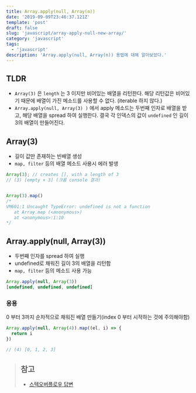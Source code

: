 ```yaml
---
title: Array.apply(null, Array(n))
date: '2019-09-09T23:46:37.121Z'
template: 'post'
draft: false
slug: 'javascript/array-apply-null-new-array/'
category: 'javascript'
tags:
  - 'javascript'
description: 'Array.apply(null, Array(n)) 용법에 대해 알아보았다.'
---
```


## TLDR 

- `Array(3)` 은 `length`  는 3 이지만 비어있는 배열을 리턴한다. 해당 리턴값은 비어있기 때문에 배열이 가진 메소드를 사용할 수 없다. (iterable 하지 않다.)
- `Array.apply(null, Array(3) )` 에서 apply 메소드는 두번째 인자로 배열을 받고, 해당 배열을 spread 하여 실행한다. 결국 각 인덱스의 값이 `undefined` 인 길이 3의 배열이 만들어진다. 


## Array(3)

- 길이 값만 존재하는 빈배열 생성
- `map, filter` 등의 배열 메소드 사용시 에러 발생 

```js
Array(3); // creates [], with a length of 3
// (3) [empty × 3] (크롬 console 결과)


Array(3).map()
/* 
VM601:1 Uncaught TypeError: undefined is not a function
   at Array.map (<anonymous>)
   at <anonymous>:1:10 
*/
```

## Array.apply(null, Array(3))

- 두번째 인자를 spread 하여 실행 
- undefined로 채워진 길이 3의 배열을 리턴함 
- `map, filter` 등의 메소드 사용 가능 

```js
Array.apply(null, Array(3))
[undefined, undefined, undefined]

```

### 응용

0 부터 3까지 순차적으로 채워진 배열 만들기(index 0 부터 시작하는 것에 주의해야함)

```js
Array.apply(null, Array(4)).map((el, i) => {
  return i
})

// (4) [0, 1, 2, 3]
```

> ## 참고
> - [스텍오버플로우 답변](https://stackoverflow.com/questions/28416547/difference-between-array-applynull-arrayx-and-arrayx)
